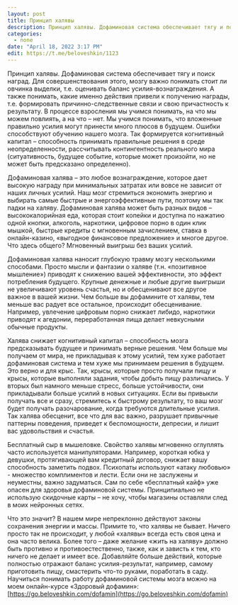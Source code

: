 ```yaml
---
layout: post
title: Принцип халявы
description: Принцип халявы. Дофаминовая система обеспечивает тягу и поиск наград. Для совершенствования этого, мозгу важно понимать стоит ли овчинка выделки, т.е. оценивать баланс усилия-вознаграждения.
categories:
  - none
date: "April 18, 2022 3:17 PM"
edit: https://t.me/beloveshkin/1123
---
```


Принцип халявы. Дофаминовая система обеспечивает тягу и поиск наград. Для совершенствования этого, мозгу важно понимать стоит ли овчинка выделки, т.е. оценивать баланс усилия-вознаграждения. А также понимать, какие именно действия привели к получению награды, т.е. формировать причинно-следственные связи и свою причастность к результату. В процессе взросления мы учимся понимать, на что мы можем повлиять, а на что – нет. Мы учимся понимать, что вложенные правильно усилия могут принести много плюсов в будущем. Ошибки способствуют обучению нашего мозга. Так формируется когнитивный капитал – способность принимать правильные решения в среде неопределенности, рассчитывать контингентность реального мира (ситуативность, будущее событие, которые может произойти, но не может быть предсказано определенно).

Дофаминовая халява – это любое вознаграждение, которое дает высокую награду при минимальных затратах или вовсе не зависит от наших личных усилий. Наш мозг стремиться экономить энергию и выбирать самые быстрые и энергоэффективные пути, поэтому мы так падки на халяву. Дофаминовая халява может быть разных видов – высококалорийная еда, которая стоит копейки и доступна по нажатию одной кнопки, алкоголь, наркотики, цифровое порно в один клик мышкой, быстрые кредиты с мгновенным зачислением, ставка в онлайн-казино, «выгодное финансовое предложение» и многое другое. Что здесь общего? Мгновенный выигрыш без ваших усилий.

Дофаминовая халява наносит глубокую травму мозгу несколькими способами. Просто мысли и фантазии о халяве (т.н. «позитивное мышление») приводят к снижению вашей эффективности, это эффект потребления будущего. Крупные денежные и любые другие выигрыши не увеличивают уровень счастья, но и обесценивают все другое важное в вашей жизни. Чем больше вы дофамините от халявы, тем меньше вас радует все остальное, происходит обесценивание. Например, увлечение цифровым порно снижает либидо, наркотики приводят к агедонии, переработанная пища делает невкусными обычные продукты.

Халява снижает когнитивный капитал – способность мозга предсказывать будущее и принимать верные решения. Чем больше мы получаем от мира, не прикладывая к этому усилий, тем хуже работает дофаминовая система и тем хуже мы принимаем решения в будущем. Это верно и для крыс. Так, крысы, которые просто получали пищу и крысы, которые выполняли задания, чтобы добыть пищу различались. У вторых был намного меньше стресс, больше устойчивости, они прикладывали больше усилий в новых ситуациях. Если вы привыкли получать все и сразу, стремитесь к быстрому результату, то ваш мозг будет получать разочарование, когда требуются длительные усилия. Так халява обесценит, все что для вас важно, разрушает привычные паттерны поведения, приведет к беспомощности, депресии, и лишит вас удовольствия и счастья.

Бесплатный сыр в мышеловке. Свойство халявы мгновенно оглуплять часто используется манипуляторами. Например, короткая юбка у девушки, протягивающей вам кредитный договор, снижает вашу способность заметить подвох. Психопаты используют «атаку любовью» - множество комплиментов и лести. Если они не заслужены и неуместны, важно задуматься. Сам по себе «бесплатный кайф» уже опасен для здоровья дофаминовой системы. Принципиально не использую скидочные карты – не хочу, чтобы магазины оставляли след в моих нейронных сетях.

Что это значит? В нашем мире непреклонно действуют законы сохранения энергии и массы. Примите то, что халявы не бывает. Ничего просто так не происходит, у любой «халявы» всегда есть своя цена и она часто велика. Более того – даже желание «жить на халяву» должно быть противно и противоестественно, также, как и зависть к тем, кто ничего не делает и имеет все. Добавляйте больше действий, которые полностью отражают баланс усилия-результат, например, самому приготовить пищу, смастерить что-то руками, поработать в саду. Научиться понимать работу дофаминовой системы мозга можно на моем онлайн-курсе «Здоровый дофамин»: [https://go.beloveshkin.com/dofamin](https://go.beloveshkin.com/dofamin)
